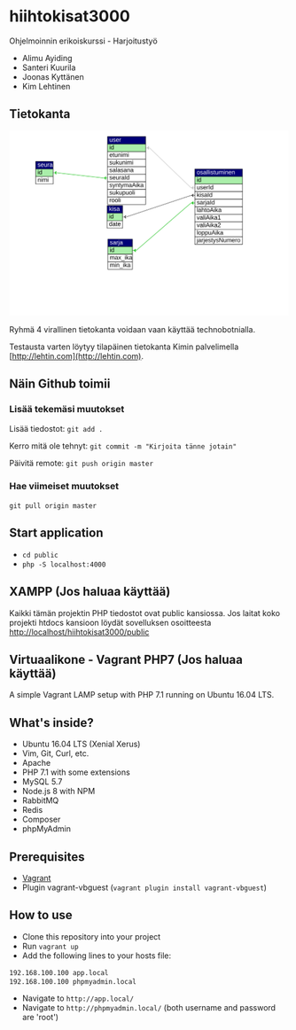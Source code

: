 # hiihtokisat3000
Ohjelmoinnin erikoiskurssi - Harjoitustyö

- Alimu Ayiding
- Santeri Kuurila
- Joonas Kyttänen
- Kim Lehtinen

## Tietokanta

<img src="hiihtokisat.svg">

Ryhmä 4 virallinen tietokanta voidaan vaan käyttää technobotnialla.

Testausta varten löytyy tilapäinen tietokanta Kimin palvelimella [http://lehtin.com](http://lehtin.com).

## Näin Github toimii

### Lisää tekemäsi muutokset
Lisää tiedostot: `git add .`

Kerro mitä ole tehnyt: `git commit -m "Kirjoita tänne jotain"`

Päivitä remote: `git push origin master`

### Hae viimeiset muutokset
`git pull origin master`

## Start application
- `cd public`
- `php -S localhost:4000`

## XAMPP (Jos haluaa käyttää)
Kaikki tämän projektin PHP tiedostot ovat public kansiossa. Jos laitat koko projekti htdocs kansioon löydät sovelluksen osoitteesta [http://localhost/hiihtokisat3000/public](http://localhost/hiihtokisat3000/public)

## Virtuaalikone - Vagrant PHP7 (Jos haluaa käyttää)

A simple Vagrant LAMP setup with PHP 7.1 running on Ubuntu 16.04 LTS.

## What's inside?

- Ubuntu 16.04 LTS (Xenial Xerus)
- Vim, Git, Curl, etc.
- Apache
- PHP 7.1 with some extensions
- MySQL 5.7
- Node.js 8 with NPM
- RabbitMQ
- Redis
- Composer
- phpMyAdmin

## Prerequisites
- [Vagrant](https://www.vagrantup.com/downloads.html)
- Plugin vagrant-vbguest (``vagrant plugin install vagrant-vbguest``)

## How to use

- Clone this repository into your project
- Run ``vagrant up``
- Add the following lines to your hosts file:
````
192.168.100.100 app.local
192.168.100.100 phpmyadmin.local
````
- Navigate to ``http://app.local/``
- Navigate to ``http://phpmyadmin.local/`` (both username and password are 'root')
